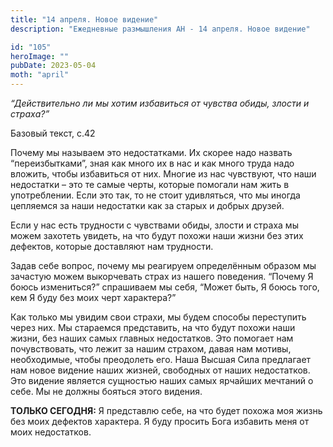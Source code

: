 ```yaml
---
title: "14 апреля. Новое видение"
description: "Ежедневные размышления АН - 14 апреля. Новое видение"

id: "105"
heroImage: ""
pubDate: 2023-05-04
moth: "april"
---
```


_“Действительно ли мы хотим избавиться от чувства обиды, злости и страха?”_

Базовый текст, с.42

Почему мы называем это недостатками. Их скорее надо назвать “переизбытками”,
зная как много их в нас и как много труда надо вложить, чтобы избавиться от
них. Многие из нас чувствуют, что наши недостатки – это те самые черты,
которые помогали нам жить в употреблении. Если это так, то не стоит
удивляться, что мы иногда цепляемся за наши недостатки как за старых и добрых
друзей.

Если у нас есть трудности с чувствами обиды, злости и страха мы можем захотеть
увидеть, на что будут похожи наши жизни без этих дефектов, которые доставляют
нам трудности.

Задав себе вопрос, почему мы реагируем определённым образом мы зачастую можем
выкорчевать страх из нашего поведения. “Почему Я боюсь измениться?” спрашиваем
мы себя, “Может быть, Я боюсь того, кем Я буду без моих черт характера?”

Как только мы увидим свои страхи, мы будем способы переступить через них. Мы
стараемся представить, на что будут похожи наши жизни, без наших самых главных
недостатков. Это помогает нам почувствовать, что лежит за нашим страхом, давая
нам мотивы, необходимые, чтобы преодолеть его. Наша Высшая Сила предлагает нам
новое видение наших жизней, свободных от наших недостатков. Это видение
является сущностью наших самых ярчайших мечтаний о себе. Мы не должны бояться
этого видения.

**ТОЛЬКО СЕГОДНЯ:** Я представлю себе, на что будет похожа моя жизнь без моих
дефектов характера. Я буду просить Бога избавить меня от моих недостатков.
